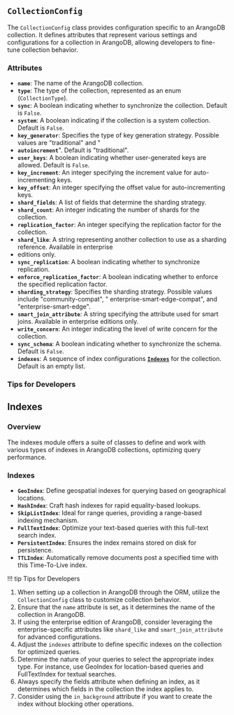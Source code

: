 ## **`CollectionConfig`**

The `CollectionConfig` class provides configuration specific to an ArangoDB collection. It defines attributes that
represent various settings and configurations for a collection in ArangoDB, allowing developers to fine-tune collection
behavior.

### **Attributes**

- **`name`**: The name of the ArangoDB collection.
- **`type`**: The type of the collection, represented as an enum (`CollectionType`).
- **`sync`**: A boolean indicating whether to synchronize the collection. Default is `False`.
- **`system`**: A boolean indicating if the collection is a system collection. Default is `False`.
- **`key_generator`**: Specifies the type of key generation strategy. Possible values are "traditional" and "
- **`autoincrement`**". Default is "traditional".
- **`user_keys`**: A boolean indicating whether user-generated keys are allowed. Default is `False`.
- **`key_increment`**: An integer specifying the increment value for auto-incrementing keys.
- **`key_offset`**: An integer specifying the offset value for auto-incrementing keys.
- **`shard_fields`**: A list of fields that determine the sharding strategy.
- **`shard_count`**: An integer indicating the number of shards for the collection.
- **`replication_factor`**: An integer specifying the replication factor for the collection.
- **`shard_like`**: A string representing another collection to use as a sharding reference. Available in enterprise
- editions only.
- **`sync_replication`**: A boolean indicating whether to synchronize replication.
- **`enforce_replication_factor`**: A boolean indicating whether to enforce the specified replication factor.
- **`sharding_strategy`**: Specifies the sharding strategy. Possible values include "community-compat", "
  enterprise-smart-edge-compat", and "enterprise-smart-edge".
- **`smart_join_attribute`**: A string specifying the attribute used for smart joins. Available in enterprise editions
  only.
- **`write_concern`**: An integer indicating the level of write concern for the collection.
- **`sync_schema`**: A boolean indicating whether to synchronize the schema. Default is `False`.
- **`indexes`**: A sequence of index configurations [**`Indexes`**](#indexes) for the collection. Default is an empty list.

### **Tips for Developers**

## **Indexes**

### Overview

The indexes module offers a suite of classes to define and work with various types of indexes in ArangoDB collections,
optimizing query performance.

### Indexes

- **`GeoIndex`**: Define geospatial indexes for querying based on geographical locations.
- **`HashIndex`**: Craft hash indexes for rapid equality-based lookups.
- **`SkipListIndex`**: Ideal for range queries, providing a range-based indexing mechanism.
- **`FullTextIndex`**: Optimize your text-based queries with this full-text search index.
- **`PersistentIndex`**: Ensures the index remains stored on disk for persistence.
- **`TTLIndex`**: Automatically remove documents post a specified time with this Time-To-Live index.

!!! tip
Tips for Developers

1. When setting up a collection in ArangoDB through the ORM, utilize the `CollectionConfig` class to customize
   collection behavior.
1. Ensure that the `name` attribute is set, as it determines the name of the collection in ArangoDB.
1. If using the enterprise edition of ArangoDB, consider leveraging the enterprise-specific attributes like `shard_like`
   and `smart_join_attribute` for advanced configurations.
1. Adjust the `indexes` attribute to define specific indexes on the collection for optimized queries.
1. Determine the nature of your queries to select the appropriate index type. For instance, use GeoIndex for location-based
   queries and FullTextIndex for textual searches.
1. Always specify the fields attribute when defining an index, as it determines which fields in the collection the index
   applies to.
1. Consider using the `in_background` attribute if you want to create the index without blocking other operations.
